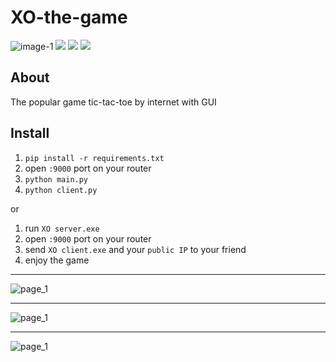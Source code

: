 # XO-the-game

![image-1](https://img.shields.io/badge/Python-v3.9-green) ![](https://img.shields.io/badge/PySide-v6.4.1-blue) ![](https://img.shields.io/badge/Qt-Designer-yellow) 
![](https://img.shields.io/badge/Internet-p2p-red)

## About
The popular game tic-tac-toe by internet with GUI

## Install
1. `pip install -r requirements.txt`
2. open `:9000` port on your router
3. `python main.py`
4. `python client.py`

or  

1. run `XO server.exe`
2. open `:9000` port on your router
3. send `XO client.exe` and your `public IP` to your friend
4. enjoy the game
___
![page_1](http://95.216.65.93:13617/static/images/github/xo-1-tr.png)
___
![page_1](http://95.216.65.93:13617/static/images/github/xo-2-tr.png)
___
![page_1](http://95.216.65.93:13617/static/images/github/xo-3-tr.png)
